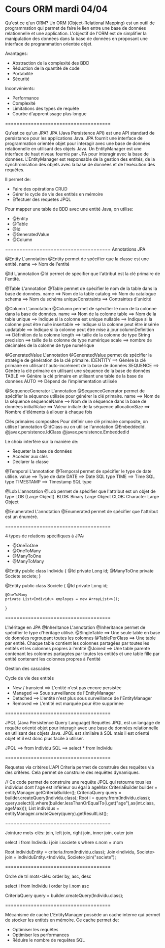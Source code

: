 Cours ORM mardi 04/04
=====================================

Qu'est ce q'un ORM?
Un ORM (Object-Relational Mapping) est un outil de programmation qui permet de faire le lien entre une base de données relationnelle et une application. L'objectif de l'ORM est de simplifier la manipulation des données dans la base de données en proposant une interface de programmation orientée objet. 

Avantages:
- Abstraction de la complexité des BDD
- Réduction de la quantité de code
- Portabilité
- Sécurité

Inconvénients:
- Performance
- Complexité
- Limitations des types de requête
- Courbe d'apprentissage plus longue

=====================================

Qu'est ce qu'un JPA?
JPA (Java Persistence API) est une API standard de persistance pour les applications Java. JPA fournit une interface de programmation orientée objet pour interagir avec une base de données relationnelle en utilisant des objets Java.
Un EntityManager est une interface de haut niveau fournie par JPA pour interagir avec la base de données. L'EntityManager est responsable de la gestion des entités, de la synchronisation des objets avec la base de données et de l'exécution des requêtes.

Il permet de:
- Faire des opérations CRUD
- Gérer le cycle de vie des entités en mémoire
- Effectuer des requetes JPQL

Pour mapper une table de BDD avec une entité Java, on utilise:
- @Entity
- @Table
- @Id
- @GeneratedValue
- @Column

=====================================
Annotations JPA

@Entity
L'annotation @Entity permet de spécifier que la classe est une entité.
name ==> Nom de l'entité

@Id
L'annotation @Id permet de spécifier que l'attribut est la clé primaire de l'entité.

@Table
L'annotation @Table permet de spécifier le nom de la table dans la base de données.
name ==> Nom de la table
catalog ==> Nom du catalogue
schema ==> Nom du schéma
uniqueConstraints ==> Contraintes d'unicité

@Column
L'annotation @Column permet de spécifier le nom de la colonne dans la base de données.
name ==> Nom de la colonne
table ==> Nom de la table
unique ==> Indique si la colonne est unique
nullable ==> Indique si la colonne peut être nulle
insertable ==> Indique si la colonne peut être insérée
updatable ==> Indique si la colonne peut être mise à jour
columnDefinition ==> Définition de la colonne
length ==> taille de la colonne de type String
precision ==> taille de la colonne de type numérique
scale ==> nombre de décimales de la colonne de type numérique

@GeneratedValue
L'annotation @GeneratedValue permet de spécifier la stratégie de génération de la clé primaire.
IDENTITY ==> Génère la clé primaire en utilisant l'auto-incrément de la base de données
SEQUENCE ==> Génère la clé primaire en utilisant une séquence de la base de données
TABLE ==> Génère la clé primaire en utilisant une table de la base de données
AUTO ==> Dépend de l'implémentation utilisée

@SequenceGenerator
L'annotation @SequenceGenerator permet de spécifier la séquence utilisée pour générer la clé primaire.
name ==> Nom de la séquence
sequenceName ==> Nom de la séquence dans la base de données
initialValue ==> Valeur initiale de la séquence
allocationSize ==> Nombre d'éléments à allouer à chaque fois

Clés primaires composites
Pour définir une clé primaire composite, on utilise l'annotation @IdClass ou on utilise l'annotation @EmbeddedId.
@javax.persistence.IdClass
@javax.persistence.EmbeddedId

Le choix interfère sur la manière de:
- Requeter la base de données
- Accéder aux clés
- Déclarer la classe

@Temporal
L'annotation @Temporal permet de spécifier le type de date utilisé.
value ==> Type de date
    DATE ==> Date SQL type
    TIME ==> Time SQL type
    TIMESTAMP ==> Timestamp SQL type

@Lob
L'annotation @Lob permet de spécifier que l'attribut est un objet de type LOB (Large Object).
BLOB: Binary Large Object
CLOB: Character Large Object

@Enumerated
L'annotation @Enumerated permet de spécifier que l'attribut est un énuméré.

=====================================

4 types de relations spécifiques à JPA:
- @OneToOne
- @OneToMany
- @ManyToOne
- @ManyToMany

@Entity
public class Individu {
    @Id
    private Long id;
    @ManyToOne
    private Societe societe;
}

@Entity
public class Societe {
    @Id
    private Long id;

    @OneToMany
    private List<Individu> employes = new ArrayList<>();
}

=====================================

L'héritage en JPA
@Inheritance
L'annotation @Inheritance permet de spécifier le type d'héritage utilisé.
@SingleTable ==> Une seule table en base de données regroupant toutes les colonnes
@TablePerClass ==> Une table par entité. Chaque table contient les colonnes partagées par toutes les entités et les colonnes propres à l'entité
@Joined ==> Une table parente contenant les colonnes partagées par toutes les entités et une table fille par entité contenant les colonnes propres à l'entité

Gestion des cascades

Cycle de vie des entités
- New / transient ==> L'entité n'est pas encore persistée
- Managed ==> Sous surveillance de l'EntityManager
- Detached ==> L'entité n'est plus sous surveillance de l'EntityManager
- Removed ==> L'entité est marquée pour être supprimée

=====================================

JPQL (Java Persistence Query Language) Requêtes
JPQL est un langage de requête orienté objet pour interagir avec une base de données relationnelle en utilisant des objets Java. JPQL est similaire à SQL mais il est orienté objet et il est donc plus facile à utiliser.

JPQL ==> from Individu
SQL ==> select * from Individu

=====================================

Requetes via critères
L'API Criteria permet de construire des requêtes via des critères. Cela permet de construire des requêtes dynamiques.

// Ce code permet de construire une requête JPQL qui retourne tous les individus dont l'age est inférieur ou égal à ageMax
CriteriaBuilder builder = entityManager.getCriteriaBuilder();
CriteriaQuery<Individu> query = builder.createQuery(Individu.class);
Root<Individu> i = query.from(Individu.class);
query.select(i).where(builder.lessThanOrEqualTo(i.get("age"),as(int.class, ageMax)));
List<Individu> individus = entityManager.createQuery(query).getResultList();

=====================================

Jointure
mots-clés: join, left join, right join, inner join, outer join

select i from Individu i join i.societe s where s.nom = :nom

Root<Individu> individuEntity = criteria.from(Individu.class);
Join<Individu, Societe> join = individuEntity.<Individu, Societe>join("societe");

=====================================

Ordre de tri
mots-clés: order by, asc, desc

select i from Individu i order by i.nom asc

CriteriaQuery<Individu> query = builder.createQuery(Individu.class);

=====================================

Mécanisme de cache
L'EntityManager possède un cache interne qui permet de stocker les entités en mémoire. Ce cache permet de:
- Optimiser les requêtes
- Optimiser les performances
- Réduire le nombre de requêtes SQL
